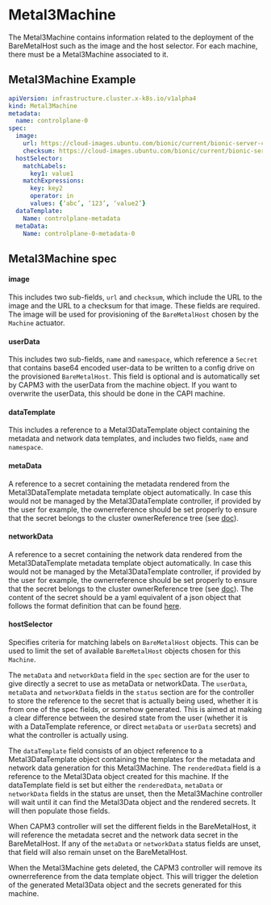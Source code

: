 # Metal3Machine

The Metal3Machine contains information related to the deployment of the
BareMetalHost such as the image and the host selector. For each machine, there
must be a Metal3Machine associated to it.

## Metal3Machine Example

```yaml
apiVersion: infrastructure.cluster.x-k8s.io/v1alpha4
kind: Metal3Machine
metadata:
  name: controlplane-0
spec:
  image:
    url: https://cloud-images.ubuntu.com/bionic/current/bionic-server-cloudimg-amd64.img
    checksum: https://cloud-images.ubuntu.com/bionic/current/bionic-server-cloudimg-amd64.img.md5sum
  hostSelector:
    matchLabels:
      key1: value1
    matchExpressions:
      key: key2
      operator: in
      values: {‘abc’, ‘123’, ‘value2’}
  dataTemplate:
    Name: controlplane-metadata
  metaData:
    Name: controlplane-0-metadata-0
```

## Metal3Machine spec

#### image

This includes two sub-fields, `url` and `checksum`, which
include the URL to the image and the URL to a checksum for that image. These
fields are required. The image will be used for provisioning of the
`BareMetalHost` chosen by the `Machine` actuator.

#### userData

This includes two sub-fields, `name` and `namespace`, which
reference a `Secret` that contains base64 encoded user-data to be written to
a config drive on the provisioned `BareMetalHost`. This field is optional and
is automatically set by CAPM3 with the userData from the machine object. If
you want to overwrite the userData, this should be done in the CAPI machine.

#### dataTemplate

This includes a reference to a Metal3DataTemplate object
containing the metadata and network data templates, and includes two fields,
`name` and `namespace`.

#### metaData 

A reference to a secret containing the metadata rendered from
the Metal3DataTemplate metadata template object automatically. In case this
would not be managed by the Metal3DataTemplate controller, if provided by the
user for example, the ownerreference should be set properly to ensure that the
secret belongs to the cluster ownerReference tree (see
[doc](https://cluster-api.sigs.k8s.io/clusterctl/provider-contract.html#ownerreferences-chain)).

#### networkData

A reference to a secret containing the network data
rendered from the Metal3DataTemplate metadata template object automatically.
In case this would not be managed by the Metal3DataTemplate controller, if
provided by the user for example, the ownerreference should be set properly to
ensure that the secret belongs to the cluster ownerReference tree (see
[doc](https://cluster-api.sigs.k8s.io/clusterctl/provider-contract.html#ownerreferences-chain)).
The content of the secret should be a yaml equivalent of a json object that
follows the format definition that can be found
[here](https://docs.openstack.org/nova/latest/_downloads/9119ca7ac90aa2990e762c08baea3a36/network_data.json).

#### hostSelector

Specifies criteria for matching labels on `BareMetalHost`
objects. This can be used to limit the set of available `BareMetalHost`
objects chosen for this `Machine`.

The `metaData` and `networkData` field in the `spec` section are for the user
to give directly a secret to use as metaData or networkData. The `userData`,
`metaData` and `networkData` fields in the `status` section are for the
controller to store the reference to the secret that is actually being used,
whether it is from one of the spec fields, or somehow generated. This is aimed
at making a clear difference between the desired state from the user (whether
it is with a DataTemplate reference, or direct `metaData` or `userData` secrets)
and what the controller is actually using.

The `dataTemplate` field consists of an object reference to a
Metal3DataTemplate object containing the templates for the metadata and
network data generation for this Metal3Machine. The `renderedData` field is a
reference to the Metal3Data object created for this machine. If the
dataTemplate field is set but either the `renderedData`, `metaData` or
`networkData` fields in the status are unset, then the Metal3Machine
controller will wait until it can find the Metal3Data object and the rendered
secrets. It will then populate those fields.

When CAPM3 controller will set the different fields in the BareMetalHost,
it will reference the metadata secret and the network data secret
in the BareMetalHost. If any of the `metaData` or `networkData` status fields
are unset, that field will also remain unset on the BareMetalHost.

When the Metal3Machine gets deleted, the CAPM3 controller will remove its
ownerreference from the data template object. This will trigger the deletion of
the generated Metal3Data object and the secrets generated for this machine.